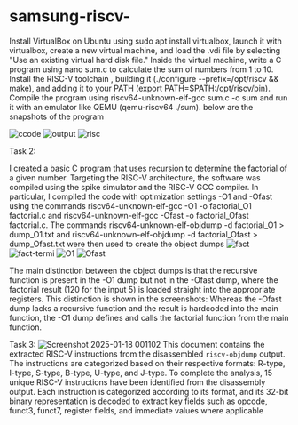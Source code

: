 # samsung-riscv-
Install VirtualBox on Ubuntu using sudo apt install virtualbox, launch it with virtualbox, create a new virtual machine, and load the .vdi file by selecting "Use an existing virtual hard disk file."
Inside the virtual machine, write a C program using nano sum.c to calculate the sum of numbers from 1 to 10.
Install the RISC-V toolchain , building it (./configure --prefix=/opt/riscv && make), and adding it to your PATH (export PATH=$PATH:/opt/riscv/bin).
Compile the program using riscv64-unknown-elf-gcc sum.c -o sum and run it with an emulator like QEMU (qemu-riscv64 ./sum).
below are the snapshots of the program

![ccode](https://github.com/user-attachments/assets/6143bc5d-b53a-4075-ac06-e35a33be2606)
![output](https://github.com/user-attachments/assets/227c8e38-48bd-4bd2-bf69-4e689d7a14a1)
![risc](https://github.com/user-attachments/assets/37b88885-e68d-46e7-826c-cc8c54376b84)

Task 2:

I created a basic C program that uses recursion to determine the factorial of a given number. 
Targeting the RISC-V architecture, the software was compiled using the spike simulator and the RISC-V GCC compiler. In particular, I compiled the code with optimization settings -O1 and -Ofast using the commands riscv64-unknown-elf-gcc -O1 -o factorial_O1 factorial.c and riscv64-unknown-elf-gcc -Ofast -o factorial_Ofast factorial.c. 
The commands riscv64-unknown-elf-objdump -d factorial_O1 > dump_O1.txt and riscv64-unknown-elf-objdump -d factorial_Ofast > dump_Ofast.txt were then used to create the object dumps
![fact](https://github.com/user-attachments/assets/5c83528b-d4e7-4414-a398-f491eb1a6305)
![fact-termi](https://github.com/user-attachments/assets/571db077-de12-468e-bde0-70bccbc418fe)
![O1](https://github.com/user-attachments/assets/e4dbf2ab-8017-4df1-9e85-d1ca948e4a6f)
![Ofast](https://github.com/user-attachments/assets/149464de-5fd4-4aea-a7c9-b3c92b76c62c)

The main distinction between the object dumps is that the recursive function is present in the -O1 dump but not in the -Ofast dump, where the factorial result (120 for the input 5) is loaded straight into the appropriate registers. 
This distinction is shown in the screenshots: Whereas the -Ofast dump lacks a recursive function and the result is hardcoded into the main function, the -O1 dump defines and calls the factorial function from the main function. 

Task 3:
![Screenshot 2025-01-18 001102](https://github.com/user-attachments/assets/db2825ec-6fec-4656-9881-390f7bb6e73c)
This document contains the extracted RISC-V instructions from the disassembled `riscv-objdump` output. The instructions are categorized based on their respective formats: R-type, I-type, S-type, B-type, U-type, and J-type.
To complete the analysis, 15 unique RISC-V instructions have been identified from the disassembly output. Each instruction is categorized according to its format, and its 32-bit binary representation is decoded to extract key fields such as opcode, funct3, funct7, register fields, and immediate values where applicable
